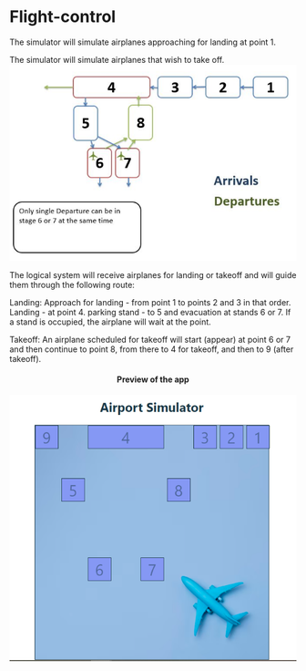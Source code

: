 # Flight-control
The simulator will simulate airplanes approaching for landing at point 1.

The simulator will simulate airplanes that wish to take off.
<img src="https://github.com/Tali74/Flight-control/blob/main/Capture.JPG" width="800">

The logical system will receive airplanes for landing or takeoff and will guide them through the following route:

Landing:
Approach for landing - from point 1 to points 2 and 3 in that order.
Landing - at point 4.
parking stand - to 5 and evacuation at stands 6 or 7. If a stand is occupied, the airplane will wait at the point.

Takeoff:
An airplane scheduled for takeoff will start (appear) at point 6 or 7 and then continue to point 8, from there to 4 for takeoff, and then to 9 (after takeoff).
<div align="center">
<h4>Preview of the app</h4>
<img src="https://github.com/Tali74/Flight-control/blob/main/airportSimulator.PNG" width="800">
</div>
